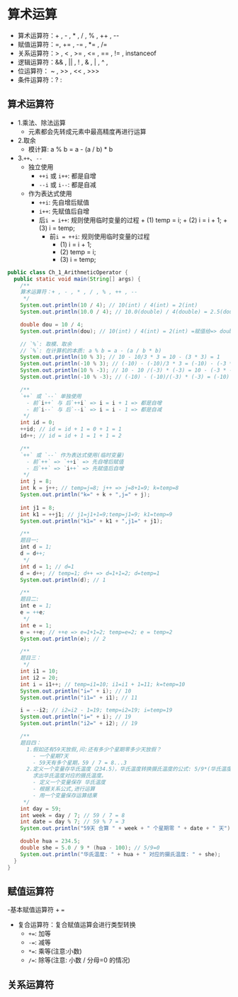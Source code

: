 # 算术运算
- 算术运算符：+ , - , * , / , % , ++ , --
- 赋值运算符：=, += , -= , *= , /=
- 关系运算符：> , < , >= , <= , == , != , instanceof
- 逻辑运算符：&& , || , ! , & , | , ^ ,
- 位运算符： ~ , >> , << , >>>
- 条件运算符：? :





## 算术运算符
- 1.乘法、除法运算
	+ 元素都会先转成元素中最高精度再进行运算
- 2.取余
	+ 模计算: a % b = a - (a / b) * b
- 3.`++`、`--`
  + 独立使用
    - `++i` 或 `i++`: 都是自增
    - `--i` 或 `i--`: 都是自减
  + 作为表达式使用
    - `++i`: 先自增后赋值
    - `i++`: 先赋值后自增
    - 后`i = i++`: 规则使用临时变量的过程
			+ (1) temp = i;
			+ (2) i = i + 1;
			+ (3) i = temp;
		- 前`i = ++i`: 规则使用临时变量的过程
			+ (1) i = i + 1;
			+ (2) temp = i;
			+ (3) i = temp;
```java
public class Ch_1_ArithmeticOperator {
  public static void main(String[] args) {
    /**
    算术运算符：+ , - , * , / , % , ++ , --
     */
    System.out.println(10 / 4); // 10(int) / 4(int) = 2(int)
    System.out.println(10.0 / 4); // 10.0(double) / 4(double) = 2.5(double)

    double dou = 10 / 4;
    System.out.println(dou); // 10(int) / 4(int) = 2(int) =赋值给=> double = 2.0(double)

    // `%`: 取模、取余
    // `%`: 在计算机的本质: a % b = a - (a / b * b)
    System.out.println(10 % 3); // 10 - 10/3 * 3 = 10 - (3 * 3) = 1
    System.out.println(-10 % 3); // (-10) - (-10)/3 * 3 = (-10) - (-3 * 3) = -1
    System.out.println(10 % -3); // 10 - 10 /(-3) * (-3) = 10 - (-3 * -3) = 1
    System.out.println(-10 % -3); // (-10) - (-10)/(-3) * (-3) = (-10) - (3 * -3) = -1

    /**
    `++` 或 `--` 单独使用
      - 前`i++` 与 后`++i` => i = i + 1 => 都是自增
      - 前`i--` 与 后`--i` => i = i - 1 => 都是自减
     */
    int id = 0;
    ++id; // id = id + 1 = 0 + 1 = 1
    id++; // id = id + 1 = 1 + 1 = 2

    /**
    `++` 或 `--` 作为表达式使用(临时变量)
      - 前`++` => `++i` => 先自增后赋值
      - 后`++` => `i++` => 先赋值后自增
     */
    int j = 8;
    int k = j++; // temp=j=8; j++ => j=8+1=9; k=temp=8
    System.out.println("k=" + k + ",j=" + j);
    
    int j1 = 8;
    int k1 = ++j1; // j1=j1+1=9;temp=j1=9; k1=temp=9
    System.out.println("k1=" + k1 + ",j1=" + j1);

    /**
    题目一:
    int d = 1;
    d = d++;
     */
    int d = 1; // d=1
    d = d++; // temp=1; d++ => d=1+1=2; d=temp=1
    System.out.println(d); // 1

    /**
    题目二:
    int e = 1;
    e = ++e;
     */
    int e = 1;
    e = ++e; // ++e => e=1+1=2; temp=e=2; e = temp=2
    System.out.println(e); // 2

    /**
    题目三：
     */
    int i1 = 10;
    int i2 = 20;
    int i = i1++; // temp=i1=10; i1=i1 + 1=11; k=temp=10
    System.out.println("i=" + i); // 10
    System.out.println("i1=" + i1); // 11

    i = --i2; // i2=i2 - 1=19; temp=i2=19; i=temp=19
    System.out.println("i=" + i); // 19
    System.out.println("i2=" + i2); // 19

    /**
    题目四：
      1.假如还有59天放假,问:还有多少个星期零多少天放假？
        - 一个星期7天
        - 59天有多个星期，59 / 7 = 8...3
      2.定义一个变量存华氏温度（234.5），华氏温度转换摄氏温度的公式: 5/9*(华氏温度-100),
        求出华氏温度对应的摄氏温度。
        - 定义一个变量保存 华氏温度
        - 根据关系公式,进行运算
        - 用一个变量保存运算结果
     */
    int day = 59;
    int week = day / 7; // 59 / 7 = 8
    int date = day % 7; // 59 % 7 = 3
    System.out.println("59天 合算 " + week + " 个星期零 " + date + " 天");

    double hua = 234.5;
    double she = 5.0 / 9 * (hua - 100); // 5/9=0
    System.out.println("华氏温度: " + hua + " 对应的摄氏温度: " + she);
  }
}
```





## 赋值运算符
-基本赋值运算符
	+ `=`      
- 复合运算符：复合赋值运算会进行类型转换
	- `+=`: 加等
	- `-=`: 减等
	- `*=`: 乘等(注意:小数)
	- `/=`: 除等(注意: 小数 / 分母=0 的情况)





## 关系运算符


